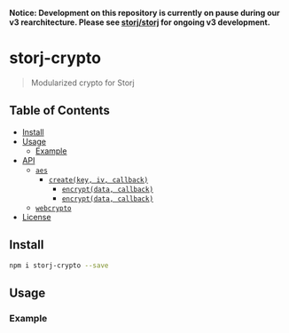 **Notice: Development on this repository is currently on pause during our v3 rearchitecture. Please see [storj/storj](https://github.com/storj/storj) for ongoing v3 development.**

# storj-crypto

>Modularized crypto for Storj

## Table of Contents

- [Install](#install)
- [Usage](#usage)
  - [Example](#example)
- [API](#api)
  - [`aes`](#aes)
    - [`create(key, iv, callback)`](#createkey-iv-callback)
      - [`encrypt(data, callback)`](#encryptdata-callback)
      - [`encrypt(data, callback)`](#encryptdata-callback)
  - [`webcrypto`](#webcrypto)
- [License](#license)

## Install

```sh
npm i storj-crypto --save
```

## Usage

### Example
